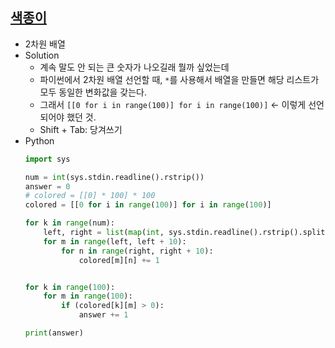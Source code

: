 ## [색종이](https://www.acmicpc.net/problem/2563)

- 2차원 배열
- Solution
  - 계속 말도 안 되는 큰 숫자가 나오길래 뭘까 싶었는데
  - 파이썬에서 2차원 배열 선언할 때, `*`를 사용해서 배열을 만들면 해당 리스트가 모두 동일한 변화값을 갖는다.
  - 그래서 `[[0 for i in range(100)] for i in range(100)]` ← 이렇게 선언되어야 했던 것.
  - Shift + Tab: 당겨쓰기
- Python
  ```python
  import sys

  num = int(sys.stdin.readline().rstrip())
  answer = 0
  # colored = [[0] * 100] * 100
  colored = [[0 for i in range(100)] for i in range(100)]

  for k in range(num):
      left, right = list(map(int, sys.stdin.readline().rstrip().split(' ')))
      for m in range(left, left + 10):
          for n in range(right, right + 10):
              colored[m][n] += 1


  for k in range(100):
      for m in range(100):
          if (colored[k][m] > 0):
              answer += 1

  print(answer)
  ```

